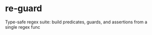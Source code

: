 # re-guard
Type-safe regex suite: build predicates, guards, and assertions from a single regex func
